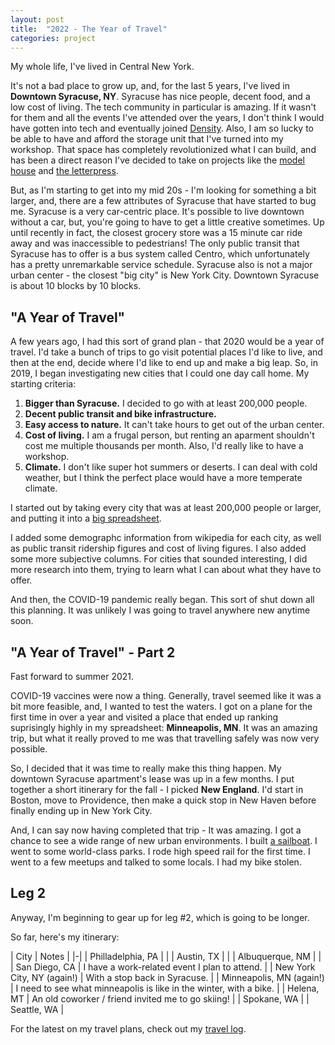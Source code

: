 ```yaml
---
layout: post
title:  "2022 - The Year of Travel"
categories: project
---
```


My whole life, I've lived in Central New York.

It's not a bad place to grow up, and, for the last 5 years, I've lived in <strong>Downtown Syracuse,
NY</strong>. Syracuse has nice people, decent food, and a low cost of living. The tech community in
particular is amazing.  If it wasn't for them and all the events I've attended over the years, I
don't think I would have gotten into tech and eventually joined [Density](https://density.io). Also,
I am so lucky to be able to have and afford the storage unit that I've turned into my workshop. That
space has completely revolutionized what I can build, and has been a direct reason I've decided to
take on projects like the [model house](TODO) and [the letterpress](TODO).

But, as I'm starting to get into my mid 20s - I'm looking for something a bit larger, and, there are
a few attributes of Syracuse that have started to bug me. Syracuse is a very car-centric place. It's
possible to live downtown without a car, but, you're going to have to get a little creative
sometimes. Up until recently in fact, the closest grocery store was a 15 minute car ride away and
was inaccessible to pedestrians! The only public transit that Syracuse has to offer is a bus system
called Centro, which unfortunately has a pretty unremarkable service schedule. Syracuse also is not
a major urban center - the closest "big city" is New York City. Downtown Syracuse is about 10 blocks
by 10 blocks.

## "A Year of Travel"

A few years ago, I had this sort of grand plan - that 2020 would be a year of travel. I'd take a
bunch of trips to go visit potential places I'd like to live, and then at the end, decide where I'd
like to end up and make a big leap. So, in 2019, I began investigating new cities that I could one
day call home. My starting criteria:
1. **Bigger than Syracuse.** I decided to go with at least 200,000 people.
2. **Decent public transit and bike infrastructure.**
3. **Easy access to nature.** It can't take hours to get out of the urban center.
4. **Cost of living.** I am a frugal person, but renting an aparment shouldn't cost me multiple
   thousands per month. Also, I'd really like to have a workshop.
5. **Climate.** I don't like super hot summers or deserts. I can deal with cold weather, but I think
   the perfect place would have a more temperate climate.

I started out by taking every city that was at least 200,000 people or larger, and putting it
into a [big
spreadsheet](https://docs.google.com/spreadsheets/d/1-kV7AsFCDjFydH1lnEG5EaoxneeFZxpCC7MXK9NyqJU/edit?usp=sharing).

I added some demographc information from wikipedia for each city, as well as public transit
ridership figures and cost of living figures. I also added some more subjective columns. For cities
that sounded interesting, I did more research into them, trying to learn what I can about what they
have to offer.

And then, the COVID-19 pandemic really began. This sort of shut down all this planning. It was
unlikely I was going to travel anywhere new anytime soon.

## "A Year of Travel" - Part 2

Fast forward to summer 2021.

COVID-19 vaccines were now a thing. Generally, travel seemed like it was a bit more feasible, and, I
wanted to test the waters. I got on a plane for the first time in over a year and visited a place
that ended up ranking suprisingly highly in my spreadsheet: **Minneapolis, MN**. It was an amazing
trip, but what it really proved to me was that travelling safely was now very possible.

So, I decided that it was time to really make this thing happen. My downtown Syracuse apartment's
lease was up in a few months. I put together a short itinerary for the fall - I picked **New
England**. I'd start in Boston, move to Providence, then make a quick stop in New Haven before
finally ending up in New York City.

And, I can say now having completed that trip - It was amazing. I got a chance to see a wide range
of new urban environments. I built [a sailboat](TODO). I went to some world-class parks. I rode high
speed rail for the first time. I went to a few meetups and talked to some locals. I had my bike stolen.

## Leg 2

Anyway, I'm beginning to gear up for leg #2, which is going to be longer.

So far, here's my itinerary:

| City | Notes |
|-|
| Philladelphia, PA | |
| Austin, TX | |
| Albuquerque, NM | |
| San Diego, CA | I have a work-related event I plan to attend. |
| New York City, NY (again!) | With a stop back in Syracuse. |
| Minneapolis, MN (again!) | I need to see what minneapolis is like in the winter, with a bike. |
| Helena, MT | An old coworker / friend invited me to go skiing! |
| Spokane, WA |
| Seattle, WA |

For the latest on my travel plans, check out my [travel log](TODO).
